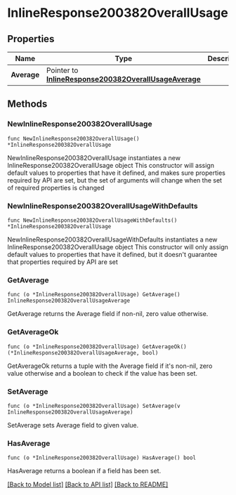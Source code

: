 # InlineResponse200382OverallUsage

## Properties

Name | Type | Description | Notes
------------ | ------------- | ------------- | -------------
**Average** | Pointer to [**InlineResponse200382OverallUsageAverage**](InlineResponse200382OverallUsageAverage.md) |  | [optional] 

## Methods

### NewInlineResponse200382OverallUsage

`func NewInlineResponse200382OverallUsage() *InlineResponse200382OverallUsage`

NewInlineResponse200382OverallUsage instantiates a new InlineResponse200382OverallUsage object
This constructor will assign default values to properties that have it defined,
and makes sure properties required by API are set, but the set of arguments
will change when the set of required properties is changed

### NewInlineResponse200382OverallUsageWithDefaults

`func NewInlineResponse200382OverallUsageWithDefaults() *InlineResponse200382OverallUsage`

NewInlineResponse200382OverallUsageWithDefaults instantiates a new InlineResponse200382OverallUsage object
This constructor will only assign default values to properties that have it defined,
but it doesn't guarantee that properties required by API are set

### GetAverage

`func (o *InlineResponse200382OverallUsage) GetAverage() InlineResponse200382OverallUsageAverage`

GetAverage returns the Average field if non-nil, zero value otherwise.

### GetAverageOk

`func (o *InlineResponse200382OverallUsage) GetAverageOk() (*InlineResponse200382OverallUsageAverage, bool)`

GetAverageOk returns a tuple with the Average field if it's non-nil, zero value otherwise
and a boolean to check if the value has been set.

### SetAverage

`func (o *InlineResponse200382OverallUsage) SetAverage(v InlineResponse200382OverallUsageAverage)`

SetAverage sets Average field to given value.

### HasAverage

`func (o *InlineResponse200382OverallUsage) HasAverage() bool`

HasAverage returns a boolean if a field has been set.


[[Back to Model list]](../README.md#documentation-for-models) [[Back to API list]](../README.md#documentation-for-api-endpoints) [[Back to README]](../README.md)


